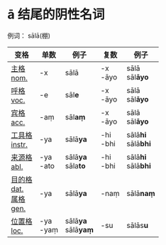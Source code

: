 # ā 结尾的阴性名词


例词： sālā\(棚\)

| 变格 | 单数 | 例子 |复数 | 例子 |
| --- | ----- | ------ |---- | ---- |
| [主格<br>nom.](nom.md) | -x | sālā |-x<br>-āyo |sālā<br>sāl**āyo** |
| [呼格<br>voc.](voc.md) |-e | sāl**e** |-x<br>-āyo |sālā<br>sāl**āyo** |
| [宾格<br>acc.](acc.md) | -aṃ |sāl**aṃ** |-x<br>-āyo |sālā<br>sāl**āyo** |
| [工具格<br>instr.](instr.md)|-ya |sālā**ya** |-hi<br>-bhi |sālā**hi**<br>sālā**bhi** |
| [来源格<br>abl.](abl.md)|-ya<br>-ato |sālā**ya**<br>sāla**to** |-hi<br>-bhi |sālā**hi**<br>sālā**bhi** |
|[目的格<br>dat.](dat.md)<br> [属格<br>gen.](gen.md) |-ya |sālā**ya** |-naṃ |sālā**naṃ** |
| [位置格<br>loc.](loc.md) |-ya<br>-yaṃ |sālā**ya**<br>sālā**yaṃ** |-su |sālās**u** |

